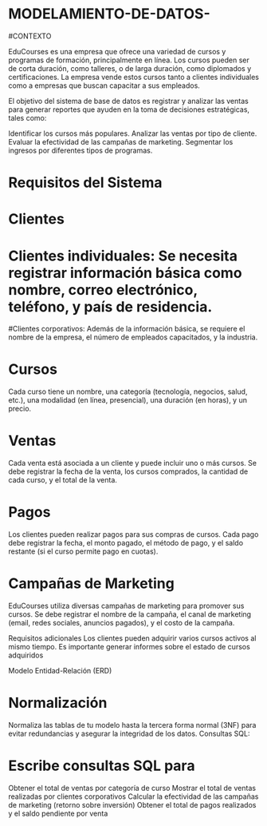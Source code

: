 # MODELAMIENTO-DE-DATOS-
#CONTEXTO

EduCourses es una empresa que ofrece una variedad de cursos y programas de formación, principalmente en línea. Los cursos pueden ser de corta duración, como talleres, o de larga duración, como diplomados y certificaciones. La empresa vende estos cursos tanto a clientes individuales como a empresas que buscan capacitar a sus empleados.

El objetivo del sistema de base de datos es registrar y analizar las ventas para generar reportes que ayuden en la toma de decisiones estratégicas, tales como:

Identificar los cursos más populares.
Analizar las ventas por tipo de cliente.
Evaluar la efectividad de las campañas de marketing.
Segmentar los ingresos por diferentes tipos de programas.
# Requisitos del Sistema
# Clientes
# Clientes individuales: Se necesita registrar información básica como nombre, correo electrónico, teléfono, y país de residencia.
#Clientes corporativos: Además de la información básica, se requiere el nombre de la empresa, el número de empleados capacitados, y la industria.
# Cursos
Cada curso tiene un nombre, una categoría (tecnología, negocios, salud, etc.), una modalidad (en línea, presencial), una duración (en horas), y un precio.
# Ventas
Cada venta está asociada a un cliente y puede incluir uno o más cursos. Se debe registrar la fecha de la venta, los cursos comprados, la cantidad de cada curso, y el total de la venta.
# Pagos
Los clientes pueden realizar pagos para sus compras de cursos. Cada pago debe registrar la fecha, el monto pagado, el método de pago, y el saldo restante (si el curso permite pago en cuotas).
# Campañas de Marketing
EduCourses utiliza diversas campañas de marketing para promover sus cursos. Se debe registrar el nombre de la campaña, el canal de marketing (email, redes sociales, anuncios pagados), y el costo de la campaña.

Requisitos adicionales
Los clientes pueden adquirir varios cursos  activos al mismo tiempo. Es importante generar informes sobre el estado de cursos adquiridos 

Modelo Entidad-Relación (ERD)

# Normalización
Normaliza las tablas de tu modelo hasta la tercera forma normal (3NF) para evitar redundancias y asegurar la integridad de los datos. Consultas SQL:
# Escribe consultas SQL para
Obtener el total de ventas por categoría de curso
Mostrar el total de ventas realizadas por clientes corporativos
Calcular la efectividad de las campañas de marketing (retorno sobre inversión)
Obtener el total de pagos realizados y el saldo pendiente por venta
